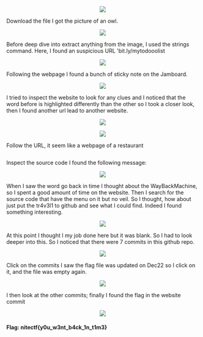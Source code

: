  <p align="center">
  <img src="https://user-images.githubusercontent.com/106710730/209477964-4f50435a-335a-48ca-ba45-e5f36a8bdea5.png">
</p>

Download the file I got the picture of an owl.

 <p align="center">
  <img src="https://user-images.githubusercontent.com/106710730/209477979-782fd095-2ac1-4bba-8c40-4eddaaf00751.png"
</p>

Before deep dive into extract anything from the image, I used the strings command. Here, I found an suspicious URL 'bit.ly/mytodooolist
 
  <p align="center">
  <img src="https://user-images.githubusercontent.com/106710730/209477984-2208ce10-5686-4408-967f-86d008d642ed.png">
</p>
  
 
Following the webpage I found a bunch of sticky note on the Jamboard.
 
  <p align="center">
  <img src="https://user-images.githubusercontent.com/106710730/209478132-3872d9c8-024f-46d1-b1eb-4877694897da.png">
</p>
 
 
I tried to inspect the website to look for any clues and I noticed that the word before is highlighted differently than the other so I took a closer look, then I found another url lead to another website.
  <p align="center">
  <img src="https://user-images.githubusercontent.com/106710730/209478138-74a9d118-6e41-4d77-8b43-24c966d30b97.png">
</p>

 <p align="center">
  <img src="https://user-images.githubusercontent.com/106710730/209478144-619ed23d-ffb6-47b5-9cf1-0951f45e2e68.png">
</p>
 
Follow the URL, it seem like a webpage of a restaurant

 <p align="center">
  <img src="">
</p>

Inspect the source code I found the following message:
 <p align="center">
  <img src="https://user-images.githubusercontent.com/106710730/209478231-38950055-8df9-4fc7-8ae5-b573741a4834.png">
</p>

When I saw the word go back in time I thought about the WayBackMachine, so I spent a good amount of time on the website. Then I search for the source code that have the menu on it but no veil. 
So I thought, how about just put the tr4v3l1 to github and see what I could find. Indeed I found something interesting.
 
 <p align="center">
  <img src="https://user-images.githubusercontent.com/106710730/209478236-3a62af39-5776-4ae1-aac3-a8df73e000a5.png">
</p>

At this point I thought I my job done here but it was blank. So I had to look deeper into this. So I noticed that there were 7 commits in this github repo. 

 <p align="center">
  <img src="https://user-images.githubusercontent.com/106710730/209478241-8f59ea8c-8188-439d-887c-d915522cd7e7.png">
</p>
  
Click on the commits I saw the flag file was updated on Dec22 so I click on it, and the file was empty again.

 <p align="center">
  <img src="https://user-images.githubusercontent.com/106710730/209478249-1522f1a0-b8f8-4e6c-acb5-073a2acae4ca.png">
</p>
 
I then look at the other commits; finally I found the flag in the website commit

 <p align="center">
  <img src="https://user-images.githubusercontent.com/106710730/209478261-684a8c0b-2f47-43bd-89c2-6d1a37f860a4.png">
</p>
 
#### Flag: nitectf{y0u_w3nt_b4ck_1n_t1m3}
